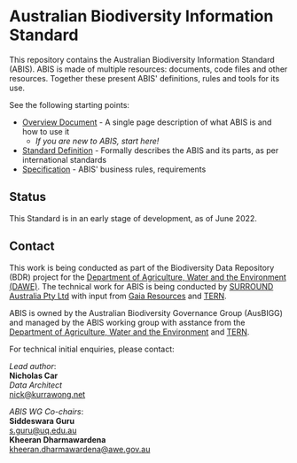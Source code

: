 # Australian Biodiversity Information Standard
This repository contains the Australian Biodiversity Information Standard (ABIS). ABIS is made of multiple resources: documents, code files and other resources. Together these present ABIS' definitions, rules and tools for its use.

See the following starting points:

* [Overview Document](https://ausbigg.github.io/abis/overview.html) - A single page description of what ABIS is and how to use it
    * _If you are new to ABIS, start here!_
* [Standard Definition](https://ausbigg.github.io/abis/standard.html) - Formally describes the ABIS and its parts, as per international standards
* [Specification](https://ausbigg.github.io/abis/specification.html) - ABIS' business rules, requirements

## Status

This Standard is in an early stage of development, as of June 2022. 

## Contact

This work is being conducted as part of the Biodiversity Data Repository (BDR) project for the [Department of Agriculture, Water and the Environment (DAWE)](https://www.awe.gov.au/). The technical work for ABIS is being conducted by [SURROUND Australia Pty Ltd](https://surroundaustralia.com) with input from [Gaia Resources](https://www.gaiaresources.com.au) and [TERN](https://www.tern.org.au). 

ABIS is owned by the Australian Biodiversity Governance Group (AusBIGG) and managed by the ABIS working group with asstance from the [Department of Agriculture, Water and the Environment](https://www.awe.gov.au) and [TERN](https://www.tern.org.au).

For technical initial enquiries, please contact:  

_Lead author_:  
**Nicholas Car**  
_Data Architect_  
<nick@kurrawong.net>  

_ABIS WG Co-chairs_:  
**Siddeswara Guru**  
<s.guru@uq.edu.au>  
**Kheeran Dharmawardena**  
<kheeran.dharmawardena@awe.gov.au>
